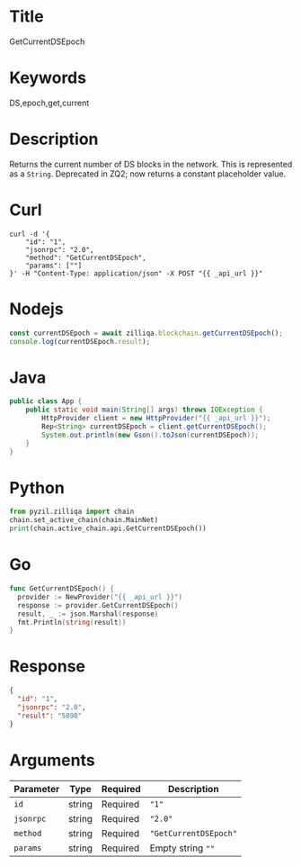 # Title

GetCurrentDSEpoch

# Keywords

DS,epoch,get,current

# Description

Returns the current number of DS blocks in the network. This is represented as a
`String`.
Deprecated in ZQ2; now returns a constant placeholder value.

# Curl

```shell
curl -d '{
    "id": "1",
    "jsonrpc": "2.0",
    "method": "GetCurrentDSEpoch",
    "params": [""]
}' -H "Content-Type: application/json" -X POST "{{ _api_url }}"
```

# Nodejs

```js
const currentDSEpoch = await zilliqa.blockchain.getCurrentDSEpoch();
console.log(currentDSEpoch.result);
```

# Java

```java
public class App {
    public static void main(String[] args) throws IOException {
        HttpProvider client = new HttpProvider("{{ _api_url }}");
        Rep<String> currentDSEpoch = client.getCurrentDSEpoch();
        System.out.println(new Gson().toJson(currentDSEpoch));
    }
}
```

# Python

```python
from pyzil.zilliqa import chain
chain.set_active_chain(chain.MainNet)
print(chain.active_chain.api.GetCurrentDSEpoch())
```

# Go

```go
func GetCurrentDSEpoch() {
  provider := NewProvider("{{ _api_url }}")
  response := provider.GetCurrentDSEpoch()
  result, _ := json.Marshal(response)
  fmt.Println(string(result))
}
```

# Response

```json
{
  "id": "1",
  "jsonrpc": "2.0",
  "result": "5898"
}
```

# Arguments

| Parameter | Type   | Required | Description           |
| --------- | ------ | -------- | --------------------- |
| `id`      | string | Required | `"1"`                 |
| `jsonrpc` | string | Required | `"2.0"`               |
| `method`  | string | Required | `"GetCurrentDSEpoch"` |
| `params`  | string | Required | Empty string `""`     |
